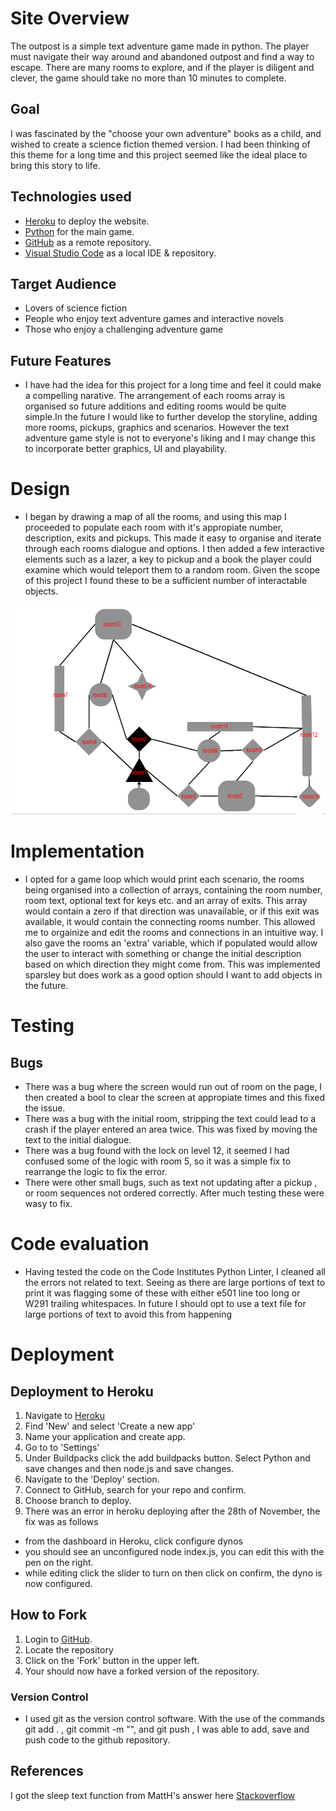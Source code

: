 # Site Overview
The outpost is a simple text adventure game made in python. The player must navigate their way around and abandoned outpost and find a way to escape. There are many rooms to explore, and if the player is diligent and clever, the game should take no more than 10 minutes to complete.

## Goal
I was fascinated by the "choose your own adventure" books as a child, and wished to create a science fiction themed version. I had been thinking of this theme for a long time and this project seemed like the ideal place to bring this story to life.

## Technologies used
- [Heroku](https://heroku.com) to deploy the website.
- [Python](https://www.python.org/) for the main game.
- [GitHub](https://github.com/) as a remote repository.
- [Visual Studio Code](https://code.visualstudio.com/) as a local IDE & repository.

## Target Audience
- Lovers of science fiction
- People who enjoy text adventure games and interactive novels
- Those who enjoy a challenging adventure game

## Future Features
- I have had the idea for this project for a long time and feel it could make a compelling narative. The arrangement of each rooms array is organised so future additions and editing rooms would be quite simple.In the future I would like to further develop the storyline, adding more rooms, pickups, graphics and scenarios. However the text adventure game style is not to everyone's liking and I may change this to incorporate better graphics, UI and playability. 

# Design
- I began by drawing a map of all the rooms, and using this map I proceeded to populate each room with it's appropiate number, description, exits and pickups.
This made it easy to organise and iterate through each rooms dialogue and  options. I then added a few interactive elements such as a lazer, a key to pickup and a book the player could examine which would teleport them to a random room. Given the scope of this project I found these to be a sufficient number of interactable objects.

![alt text](readme_docs/map.png)
# Implementation
- I opted for a game loop which would print each scenario, the rooms being organised into a collection of arrays, containing the room number, room text, optional text for keys etc. and an array of exits. This array would contain a zero if that direction was unavailable, or if this exit was available, it would contain the connecting rooms number. This allowed me to orgainize and edit the rooms and connections in an intuitive way. I also gave the rooms an 'extra' variable, which if populated would allow the user to interact with something or change the initial description based on which direction they might come from. This was implemented sparsley but does work as a good option should I want to add objects in the future. 

# Testing

## Bugs
- There was a bug where the screen would run out of room on the page, I then created a bool
to clear the screen at appropiate times and this fixed the issue.
- There was a bug with the initial room, stripping the text could lead to a crash if the player entered an area twice. This was fixed by moving the text to the initial dialogue.
- There was a bug found with the lock on level 12, it seemed I had confused some of the logic with room 5, so it was a simple fix to rearrange the logic to fix the error.
- There were other small bugs, such as text not updating after a pickup , or room sequences not ordered correctly. After much testing these were wasy to fix.

# Code evaluation
- Having tested the code on the Code Institutes Python Linter, I cleaned all the errors not related to text. Seeing as there are large portions of text to print it was flagging some of these with either e501 line too long or  W291 trailing whitespaces. In future I should opt to use a text file for large portions of text to avoid this from happening
# Deployment 

## Deployment to Heroku
1. Navigate to [Heroku](https://dashboard.heroku.com/apps)
2. Find 'New' and select 'Create a new app'
3. Name your application and create app.
4. Go to to 'Settings'
5. Under Buildpacks click the add buildpacks button. Select Python and save changes and then node.js and save changes.
6. Navigate to the 'Deploy' section. 
7. Connect to GitHub, search for your repo and confirm. 
8. Choose branch to deploy.
9. There was an error in heroku deploying after the 28th of November, the fix was as follows
- from the dashboard in Heroku, click configure dynos
- you should see an unconfigured node index.js, you can edit this with the pen on the right.
- while editing click the slider to turn on then click on confirm, the dyno is now configured.

## How to Fork
1. Login to [GitHub](https://github.com/).
2. Locate the repository 
3. Click on the 'Fork' button in the upper left.
4. Your should now have a forked version of the repository.

### Version Control
- I used git as the version control software. With the use of the commands git add . , git commit -m "", and git push , I was able to add, save and push code to the github repository.

## References
I got the sleep text function from MattH's answer here [Stackoverflow](https://stackoverflow.com/questions/4627033/how-to-print-a-string-with-a-little-delay-between-the-chars)